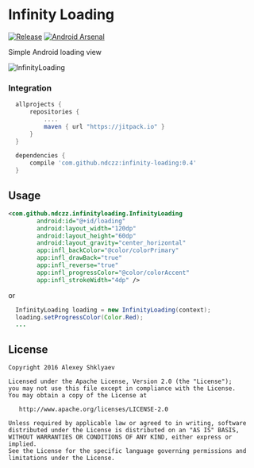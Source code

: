 # Infinity Loading
[![Release](https://jitpack.io/v/ndczz/infinity-loading.svg)](https://jitpack.io/#ndczz/infinity-loading) [![Android Arsenal](https://img.shields.io/badge/Android%20Arsenal-infinity--loading-brightgreen.svg?style=true)](https://android-arsenal.com/details/1/3078)

Simple Android loading view

![InfinityLoading](https://github.com/ndczz/infinity-loading/blob/master//loading.gif)

### Integration
```gradle
  allprojects {
      repositories {
          ....
          maven { url "https://jitpack.io" }
      }
  }

  dependencies {
      compile 'com.github.ndczz:infinity-loading:0.4'
  }
```

## Usage

```xml
<com.github.ndczz.infinityloading.InfinityLoading
        android:id="@+id/loading"
        android:layout_width="120dp"
        android:layout_height="60dp"
        android:layout_gravity="center_horizontal"
        app:infl_backColor="@color/colorPrimary"
        app:infl_drawBack="true"
        app:infl_reverse="true"
        app:infl_progressColor="@color/colorAccent"
        app:infl_strokeWidth="4dp" />
```
or

```java
  InfinityLoading loading = new InfinityLoading(context);
  loading.setProgressColor(Color.Red);
  ...
```

License
-------

    Copyright 2016 Alexey Shklyaev

    Licensed under the Apache License, Version 2.0 (the "License");
    you may not use this file except in compliance with the License.
    You may obtain a copy of the License at

       http://www.apache.org/licenses/LICENSE-2.0

    Unless required by applicable law or agreed to in writing, software
    distributed under the License is distributed on an "AS IS" BASIS,
    WITHOUT WARRANTIES OR CONDITIONS OF ANY KIND, either express or implied.
    See the License for the specific language governing permissions and
    limitations under the License.
